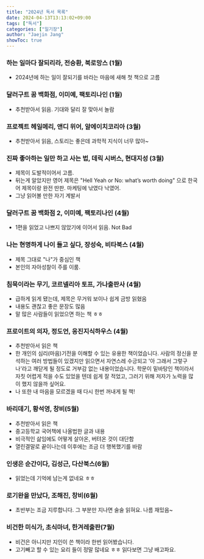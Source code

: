 ```yaml
---
title: "2024년 독서 목록"
date: 2024-04-13T13:13:02+09:00
tags: ["독서"]
categories: ["일기장"]
author: "Jaejin Jang"
showToc: true
---
```


### 하는 일마다 잘되리라, 전승환, 북로망스 (1월)
- 2024년에 하는 일이 잘되기를 바라는 마음에 새해 첫 책으로 고름 
### 달러구트 꿈 백화점, 이미예, 팩토리나인 (1월)
- 추천받아서 읽음. 기대와 달리 잘 맞아서 놀람 
### 프로젝트 헤일메리, 앤디 위어, 알에이치코리아 (3월)
- 추천받아서 읽음, 스토리는 좋은데 과학적 지식이 너무 많아~ 
### 진짜 좋아하는 일만 하고 사는 법, 데릭 시버스, 현대지성 (3월)
- 제목이 도발적이어서 고름.
- 뒤는게 알았지만 영어 제목은 "Hell Yeah or No: what’s worth doing" 으로 한국어 제목이랑 완전 딴판. 마케팅에 낚였다 낙였어.
- 그냥 읽어볼 만한 자기 계발서
### 달러구트 꿈 백화점 2, 이미예, 팩토리나인 (4월)
- 1편을 읽었고 나쁘지 않았기에 이어서 읽음. Not Bad
### 나는 현명하게 나이 들고 싶다, 장성숙, 비타북스 (4월)
- 제목 그대로 "나"가 중심인 책
- 본인의 자아성찰이 주를 이룸.
### 침묵이라는 무기, 코르넬리아 토프, 가나출판사 (4월)
- 급하게 읽게 됐는데, 제목은 무거워 보이나 쉽게 금방 읽혔음
- 내용도 괜찮고 좋은 문장도 많음
- 말 많은 사람들이 읽었으면 하는 책 ㅎㅎ
### 프로이트의 의자, 정도언, 웅진지식하우스 (4월)
- 추천받아서 읽은 책
- 한 개인의 심리(마음)기전을 이해할 수 있는 유용한 책이었습니다.
사람의 정신을 분석하는 여러 방법들이 있겠지만 읽으면서 자연스레 수긍되고 '아 그래서 그렇구나'라고 깨닫게 될 정도로 거부감 없는 내용이었습니다.
학문이 밑바탕인 책이라서 자칫 어렵게 적을 수도 있었을 텐데 쉽게 잘 적었고, 그러기 위해 저자가 노력을 많이 했지 않을까 싶어요.
- 나 또한 내 마음을 모르겠을 때 다시 한번 꺼내게 될 책!
### 바리데기, 황석영, 창비(5월)
- 추천받아서 읽은 책
- 중고등학교 국어책에 나올법한 글과 내용
- 비극적인 삶임에도 어떻게 살아온, 버텨온 것이 대단함
- 열린결말로 끝이나는데 이후에는 조금 더 행복했기를 바람
### 인생은 순간이다, 김성근, 다산북스(6월)
- 읽었는데 기억에 남는게 없네요 ㅎㅎ
### 로기완을 만났다, 조해진, 창비(6월)
- 초반부는 조금 지루합니다. 그 부분만 지나면 술술 읽혀요. 나름 재밌음~
### 비건한 미식가, 초식마녀, 한겨레출판(7월)
- 비건은 아니지만 지인이 쓴 책이라 한번 읽어봤습니다.
- 고기빼고 할 수 있는 요리 들이 정말 많네요 ㅎㅎ 읽다보면 그냥 배고파요.
